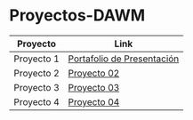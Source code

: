 # Proyectos-DAWM

| Proyecto   | Link                                                                                                         |
| ---------- | ------------------------------------------------------------------------------------------------------------ |
| Proyecto 1 | [Portafolio de Presentación](https://eliana-auria.web.app/)                                                    |
| Proyecto 2 | [Proyecto 02](https://github.com/eauria12/Proyectos-DAWM/tree/master/Proyecto%2002)                          |
| Proyecto 3 | [Proyecto 03](https://github.com/eauria12/Proyectos-DAWM/tree/master/Proyecto%2003)                          |
| Proyecto 4 | [Proyecto 04](https://github.com/eauria12/Proyectos-DAWM/tree/master/Proyecto%2004)                          |